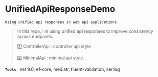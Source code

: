 # UnifiedApiResponseDemo
```
Using unified api responses in web api applications
```

> In this repo, i m using unified api responses to improve consistency across endpoints.
>
> :one: ControllerApi : controller api style.
>
> :two: MinimalApi : minimal api style.
> 
> 
**`Tools`** : net 9.0, ef-core, mediatr, fluent-validation, serilog
